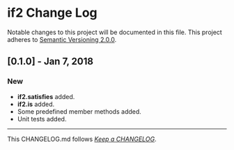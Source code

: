 #   if2 Change Log

Notable changes to this project will be documented in this file. This project adheres to [Semantic Versioning 2.0.0](http://semver.org/).

##	[0.1.0] - Jan 7, 2018

###	New

*	__if2.satisfies__ added.
*	__if2.is__ added.
*	Some predefined member methods added.
*	Unit tests added.

---
This CHANGELOG.md follows [*Keep a CHANGELOG*](http://keepachangelog.com/).
